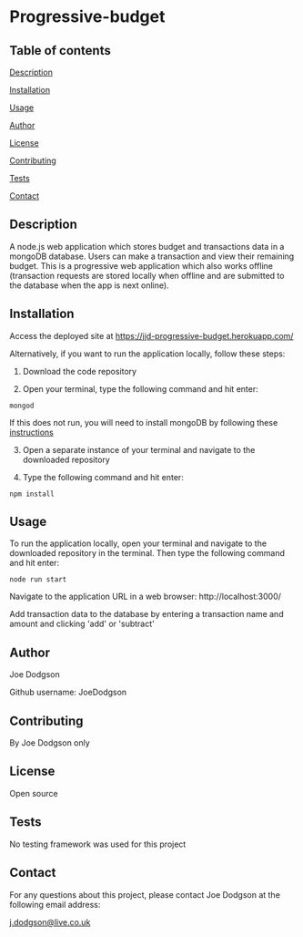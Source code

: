 # Progressive-budget

## Table of contents
[Description](#description)

[Installation](#installation)

[Usage](#usage)

[Author](#author)

[License](#license)

[Contributing](#contributing)

[Tests](#tests)

[Contact](#contact)


## Description
A node.js web application which stores budget and transactions data in a mongoDB database. Users can make a transaction and view their remaining budget. This is a progressive web application which also works offline (transaction requests are stored locally when offline and are submitted to the database when the app is next online).

## Installation
Access the deployed site at https://jjd-progressive-budget.herokuapp.com/

Alternatively, if you want to run the application locally, follow these steps:

1. Download the code repository

2. Open your terminal, type the following command and hit enter:

`mongod`

If this does not run, you will need to install mongoDB by following these [instructions](https://docs.mongodb.com/manual/installation/)

3. Open a separate instance of your terminal and navigate to the downloaded repository

4. Type the following command and hit enter:

`npm install`


## Usage
To run the application locally, open your terminal and navigate to the downloaded repository in the terminal. Then type the following command and hit enter:

`node run start`

Navigate to the application URL in a web browser: http://localhost:3000/

Add transaction data to the database by entering a transaction name and amount and clicking 'add' or 'subtract'

## Author
Joe Dodgson

Github username: JoeDodgson

## Contributing
By Joe Dodgson only

## License
Open source

## Tests
No testing framework was used for this project

## Contact
For any questions about this project, please contact Joe Dodgson at the following email address:

j.dodgson@live.co.uk
